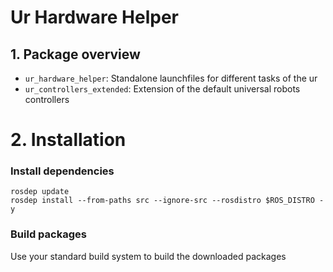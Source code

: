 # Ur Hardware Helper
## 1. Package overview
* `ur_hardware_helper`: Standalone launchfiles for different tasks of the ur
* `ur_controllers_extended`: Extension of the default universal robots controllers

# 2. Installation
### Install dependencies
```
rosdep update
rosdep install --from-paths src --ignore-src --rosdistro $ROS_DISTRO -y
```
### Build packages
Use your standard build system to build the downloaded packages

